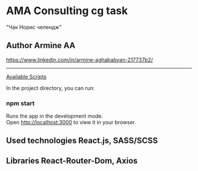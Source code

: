 # AMA Consulting cg task

"Чак Норис челендж"

## Author Armine AA

<a>https://www.linkedin.com/in/armine-aghababyan-217737b2/</a>
<hr>
<u>Available Scripts</u>

In the project directory, you can run:

### npm start

Runs the app in the development mode.\
Open [http://localhost:3000](http://localhost:3000) to view it in your browser.

## Used technologies React.js, SASS/SCSS
## Libraries React-Router-Dom, Axios



